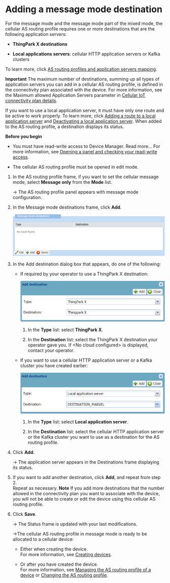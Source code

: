 

# Adding a message mode destination

For the message mode and the message mode part of the mixed mode, the
cellular AS routing profile requires one or more destinations that are
the following application servers:

- **ThingPark X destinations**

- **Local applications servers**: cellular HTTP application servers or
  Kafka clusters

To learn more, click [AS routing profiles and application servers mapping](../device-manager-user-guide/manage-as-routing-profiles/index.md#as-routing-profiles-and-application-servers-mapping).

**Important** The maximum number of destinations, summing up all types
of application servers you can add in a cellular AS routing profile, is
defined in the connectivity plan associated with the device. For more
information, see the Maximum allowed Application
Servers parameter in [Cellular IoT connectivity plan details](../device-manager-user-guide/reference-information.md#cellular-iot-connectivity-plan-details).

If you want to use a local application server, it must have only one
route and be active to work properly. To learn more, click [Adding a route to a local application server](../device-manager-user-guide/manage-local-application-servers/adding-a-route-to-a-local-application-server/index.md)
and [Deactivating a local application server](../device-manager-user-guide/manage-local-application-servers/deactivate-local-application-server).
When added to the AS routing profile, a destination displays its status.

**Before you begin**

- You must have read-write access to Device Manager. Read more\... For
  more information, see [Opening a panel and checking your read-write access](../device-manager-user-guide/use-interface.md#opening-a-panel-and-checking-your-read-write-access).

- The cellular AS routing profile must be opened in edit mode.


1.  In the AS routing profile frame, if you want to set the cellular
    message mode, select **Message only** from the **Mode** list.

    -\> The AS routing profile panel appears with message mode
    configuration.

2.  In the Message mode destinations frame, click **Add**.

    ![](./_images/adding-a-destination-to-a-1-1.png)

3.  In the Add destination dialog box that appears, do one of the
    following:

    - If required by your operator to use a ThingPark X destination:

      ![](./_images/adding-a-destination-to-a-1.png)

      1.  In the **Type** list: select **ThingPark X**.

      2.  In the **Destination** list: select the ThingPark X
          destination your operator gave you. If
          \<No cloud configured\> is
          displayed, contact your operator.

    - If you want to use a cellular HTTP application server or a Kafka
      cluster you have created earlier:

      ![](./_images/adding-a-destination-to-a-3.png)

      1.  In the **Type** list: select **Local application server**.

      2.  In the **Destination** list: select the cellular HTTP
          application server or the Kafka cluster you want to use as a
          destination for the AS routing profile.

4.  Click **Add**.

    -\> The application server appears in the Destinations frame
    displaying its status.

5.  If you want to add another destination, click **Add**, and repeat
    from step 2.  
    Repeat as necessary. **Note** If you add more destinations that the
    number allowed in the connectivity plan you want to associate with
    the device, you will not be able to create or edit the device using
    this cellular AS routing profile.

6.  Click **Save**.

    -\> The Status frame is updated with your last modifications.

    -\>The cellular AS routing profile in message mode is ready to be
    allocated to a cellular device:

    - Either when creating the device.  
      For more information, see [Creating devices](../device-manager-user-guide/create-devices/index.md).

    - Or after you have created the device.  
      For more information, see [Managing the AS routing profile of a device](../device-manager-user-guide/manage-device-network/manage-as-routing-profile-device)
      or [Changing the AS routing profile](../device-manager-user-guide/manage-device-network/manage-as-routing-profile-device.md#changing-the-as-routing-profile).
